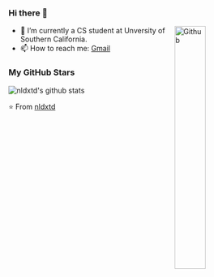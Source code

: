 ### Hi there 👋

<img width="35%" align="right" alt="Github" src="https://user-images.githubusercontent.com/48678280/88862734-4903af80-d201-11ea-968b-9c939d88a37c.gif" />

- 🔭 I’m currently a CS student at Unversity of Southern California.
- 📫 How to reach me: [Gmail](mailto:nldxtd@gmail.com)

### My GitHub Stars

![nldxtd's github stats](https://github-readme-stats.vercel.app/api?username=nldxtd&show_icons=true)

⭐️ From [nldxtd](https://github.com/nldxtd)
